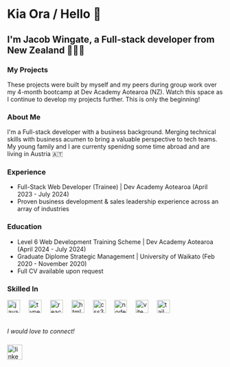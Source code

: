 <h1 align="left">Kia Ora / Hello 🙂</h1>
<h2>I'm Jacob Wingate, a Full-stack developer from New Zealand 🥝🇳🇿</h2>

<h3>My Projects</h3>
<p>These projects were built by myself and my peers during group work over my 4-month bootcamp at Dev Academy Aotearoa (NZ). Watch this space as I continue to develop my projects further. This is only the beginning! </p>

<h3>About Me</h3>
<p>I'm a Full-stack developer with a business background. Merging technical skills with business acumen to bring a valuable perspective to tech teams. My young family and I are currenty spenidng some time abroad and are living in Austria 🇦🇹</p>

<h3>Experience</h3>
<ul>
  <li>Full-Stack Web Developer (Trainee) | Dev Academy Aotearoa (April 2023 - July 2024)</li>
  <li>Proven business development & sales leadership experience across an array of industries </li>
</ul>

<h3>Education</h3>
<ul>
  <li>Level 6 Web Development Training Scheme | Dev Academy Aotearoa (April 2024 - July 2024)</li>
  <li>Graduate Diplome Strategic Management | University of Waikato (Feb 2020 - November 2020)</li>
  <li>Full CV available upon request</li>
</ul>

<h3>Skilled In</h3>
<div align="left">
  <img src="https://cdn.jsdelivr.net/gh/devicons/devicon/icons/javascript/javascript-original.svg" height="30" alt="javascript logo"  />
  <img width="12" />
  <img src="https://cdn.jsdelivr.net/gh/devicons/devicon/icons/typescript/typescript-original.svg" height="30" alt="typescript logo"  />
  <img width="12" />
  <img src="https://cdn.jsdelivr.net/gh/devicons/devicon/icons/react/react-original.svg" height="30" alt="react logo"  />
  <img width="12" />
  <img src="https://cdn.jsdelivr.net/gh/devicons/devicon/icons/html5/html5-original.svg" height="30" alt="html5 logo"  />
  <img width="12" />
  <img src="https://cdn.jsdelivr.net/gh/devicons/devicon/icons/css3/css3-original.svg" height="30" alt="css3 logo"  />
  <img width="12" />
  <img src="https://static-00.iconduck.com/assets.00/node-js-icon-454x512-nztofx17.png" height="30" alt="node.js logo"  />
  <img width="12" />
  <img src="https://vitejs.dev/logo-with-shadow.png" height="30" alt="vite logo"  />
  <img width="12" />
  <img src="https://cdn.icon-icons.com/icons2/2699/PNG/512/tailwindcss_logo_icon_167923.png" height="30" alt="tailwind css logo"  />
</div>
<br>

<p><em>I would love to connect!</em></p>

###

<div align="left">
  <a href="https://www.linkedin.com/in/jacob-wingate-65a2225a/">
    <img src="https://img.shields.io/static/v1?message=LinkedIn&logo=linkedin&label=&color=0077B5&logoColor=white&labelColor=&style=for-the-badge" height="35" alt="linkedin logo" />
  </a>
</div>


